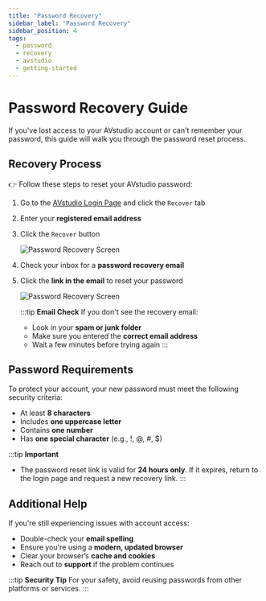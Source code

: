 ```yaml
---
title: "Password Recovery"
sidebar_label: "Password Recovery"
sidebar_position: 4
tags:
  - password
  - recovery
  - avstudio
  - getting-started
---
```


# Password Recovery Guide

If you've lost access to your AVstudio account or can't remember your password, this guide will walk you through the password reset process.

## Recovery Process

👉 Follow these steps to reset your AVstudio password:

1. Go to the [AVstudio Login Page](https://avstudio.app) and click the `Recover` tab
2. Enter your **registered email address**  
4. Click the `Recover` button  

    ![Password Recovery Screen](./img/avstudio-password-recovery.png)
5. Check your inbox for a **password recovery email**  
6. Click the **link in the email** to reset your password  

    ![Password Recovery Screen](./img/avstudio-password-recovery-link.png)

    :::tip **Email Check**
    If you don't see the recovery email:
    - Look in your **spam or junk folder**
    - Make sure you entered the **correct email address**
    - Wait a few minutes before trying again
    :::

## Password Requirements

To protect your account, your new password must meet the following security criteria:

- At least **8 characters**  
- Includes **one uppercase letter**  
- Contains **one number**  
- Has **one special character** (e.g., !, @, #, $)

:::tip **Important**
- The password reset link is valid for **24 hours only**. If it expires, return to the login page and request a new recovery link.
:::

## Additional Help

If you're still experiencing issues with account access:

- Double-check your **email spelling**
- Ensure you're using a **modern, updated browser**
- Clear your browser’s **cache and cookies**
- Reach out to **support** if the problem continues

:::tip **Security Tip**
For your safety, avoid reusing passwords from other platforms or services.
:::
